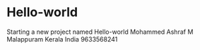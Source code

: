 # Hello-world
Starting a new project named Hello-world
Mohammed Ashraf M
Malappuram
Kerala
India
9633568241

